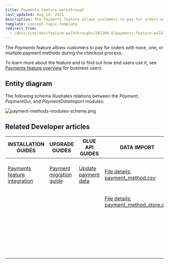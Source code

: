 ```yaml
---
title: Payments feature walkthrough
last_updated: Aug 18, 2021
description: The Payments feature allows customers to pay for orders with none, one, or multiple payment methods during the checkout process.
template: concept-topic-template
redirect_from:
  - /docs/scos/dev/feature-walkthroughs/202200.0/payments-feature-walkthrough.html
---
```


The _Payments_ feature allows customers to pay for orders with none, one, or multiple payment methods during the checkout process.


To learn more about the feature and to find out how end users use it, see [Payments feature overview](/docs/scos/user/features/{{page.version}}/payments-feature-overview.html) for business users.


## Entity diagram

The following schema illustrates relations between the _Payment_, _PaymentGui_, and _PaymentDataImport_ modules:

<div class="width-100">

![payment-methods-modules-scheme.png](https://spryker.s3.eu-central-1.amazonaws.com/docs/Features/Payment/Payment+Methods+Overview/payment-methods-modules-scheme.png)

</div>


## Related Developer articles

| INSTALLATION GUIDES  | UPGRADE GUIDES | GLUE API GUIDES | DATA IMPORT | TUTORIALS AND HOWTOS | REFERENCES |
|---|---|---|---|---|---|
| [Payments feature integration](/docs/scos/dev/feature-integration-guides/{{page.version}}/payments-feature-integration.html) | [Payment migration guide](/docs/scos/dev/module-migration-guides/migration-guide-payment.html) | [Update payment data](/docs/pbc/all/cart-and-checkout/manage-using-glue-api/check-out/update-payment-data.html) | [File details: payment_method.csv](/docs/scos/dev/data-import/{{page.version}}/data-import-categories/commerce-setup/file-details-payment-method-store.csv.html) | [HowTo: Hydrate payment methods for an order](/docs/scos/dev/tutorials-and-howtos/howtos/howto-hydrate-payment-methods-for-an-order.html) | [Payment partners](/docs/scos/user/technology-partners/{{page.version}}/payment-partners/adyen.html) <!-- must be a link to the whole directory payment-partnerts --> |
|  |  |  | [File details: payment_method_store.csv](/docs/scos/dev/data-import/{{page.version}}/data-import-categories/commerce-setup/file-details-payment-method-store.csv.html) | [Implementing Direct Debit Payment](/docs/scos/dev/back-end-development/data-manipulation/payment-methods/direct-debit-example-implementation/implementing-direct-debit-payment.html) |  |
|  |  |  |  | [Tutorial: Interacting with third party payment providers via Glue API](/docs/scos/dev/tutorials-and-howtos/advanced-tutorials/glue-api/tutorial-interacting-with-third-party-payment-providers-via-glue-api.html) |  |
